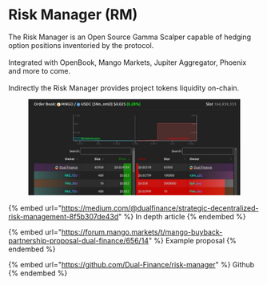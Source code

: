 # Risk Manager (RM)

The Risk Manager is an Open Source Gamma Scalper capable of hedging option positions inventoried by the protocol. \
\
Integrated with OpenBook, Mango Markets, Jupiter Aggregator, Phoenix and more to come.\
\
Indirectly the Risk Manager provides project tokens liquidity on-chain.&#x20;

<figure><img src="../../.gitbook/assets/image (14).png" alt=""><figcaption></figcaption></figure>

{% embed url="https://medium.com/@dualfinance/strategic-decentralized-risk-management-8f5b307de43d" %}
In depth article
{% endembed %}

{% embed url="https://forum.mango.markets/t/mango-buyback-partnership-proposal-dual-finance/656/14" %}
Example proposal
{% endembed %}

{% embed url="https://github.com/Dual-Finance/risk-manager" %}
Github
{% endembed %}
